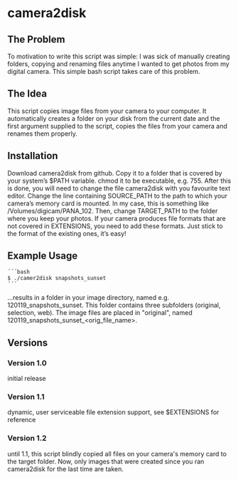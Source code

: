 camera2disk
===========

The Problem
-----------
To motivation to write this script was simple: I was sick of manually creating folders, copying and renaming files anytime I wanted to get photos from my digital camera. This simple bash script takes care of this problem.

The Idea
--------
This script copies image files from your camera to your computer.
It automatically creates a folder on your disk from the current date and the
first argument supplied to the script, copies the files from your camera and
renames them properly.

Installation
-----------
Download camera2disk from github. Copy it to a folder that is covered by your system’s $PATH variable. chmod it to be executable, e.g. 755.
After this is done, you will need to change the file camera2disk with you favourite text editor.
Change the line containing SOURCE_PATH to the path to which your camera’s memory card is mounted. In my case, this is something like /Volumes/digicam/PANA_102.
Then, change TARGET_PATH to the folder where you keep your photos. If your camera produces file formats that are not covered in EXTENSIONS, you need to add these formats. Just stick to the format of the existing ones, it’s easy!

Example Usage
-------------
    ´´´bash
    $ ./camer2disk snapshots_sunset
    ´´´
...results in a folder in your image directory, named e.g.
120119_snapshots_sunset. This folder contains three subfolders (original, selection, web). The image files are
placed in "original", named 120119_snapshots_sunset_<orig_file_name>.<extension>

Versions
--------
### Version 1.0
  initial release

### Version 1.1
  dynamic, user serviceable file extension support, see $EXTENSIONS for reference

### Version 1.2
  until 1.1, this script blindly copied all files on your camera's memory card
  to the target folder. Now, only images that were created since you ran
  camera2disk for the last time are taken.
